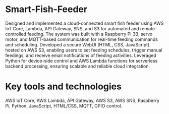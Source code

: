 # Smart-Fish-Feeder

Designed and implemented a cloud-connected smart fish feeder using AWS IoT Core, Lambda, API Gateway, SNS, and S3 for automated and remote-controlled feeding. The system was built with a Raspberry Pi 3B, servo motor, and MQTT-based communication for real-time feeding commands and scheduling. Developed a secure WebUI (HTML, CSS, JavaScript) hosted on AWS S3, enabling users to set feeding schedules, trigger manual feedings, and receive email notifications of feeding activities. Leveraged Python for device-side control and AWS Lambda functions for serverless backend processing, ensuring scalable and reliable cloud integration.

# Key tools and technologies
AWS IoT Core, AWS Lambda, API Gateway, AWS S3, AWS SNS, Raspberry Pi, Python, JavaScript, HTML/CSS, MQTT, GPIO control.

